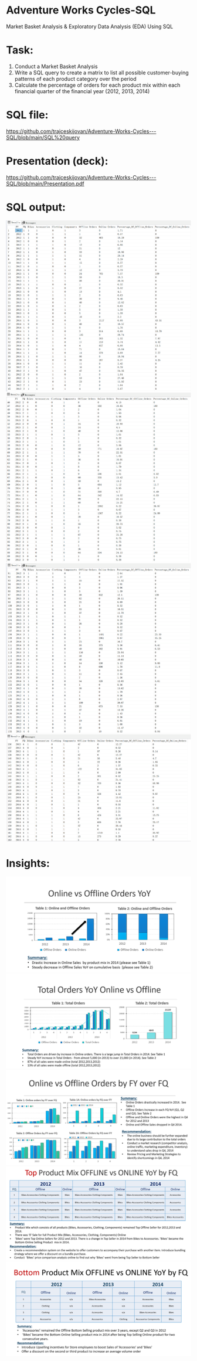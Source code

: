# Adventure Works Cycles-SQL
Market Basket Analysis & Exploratory Data Analysis (EDA) Using SQL

# Task:
1. Conduct a Market Basket Analysis
2. Write a SQL query to create a matrix to list all possible customer-buying patterns of each product category over the period
3. Calculate the percentage of orders for each product mix within each financial quarter of the financial year (2012, 2013, 2014)

# SQL file:
https://github.com/trajceskijovan/Adventure-Works-Cycles---SQL/blob/main/SQL%20query

# Presentation (deck):
https://github.com/trajceskijovan/Adventure-Works-Cycles---SQL/blob/main/Presentation.pdf

# SQL output:
![](SQL1.png)
![](SQL2.png)
![](SQL3.png)
![](SQL4.png)

# Insights:
![](Insights1.PNG)
![](Insights2.PNG)
![](Insights3.PNG)
![](Insights4.PNG)
![](Insights5.PNG)

